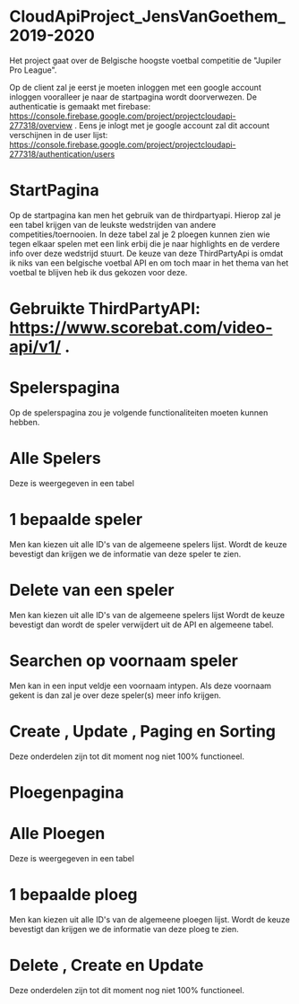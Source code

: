 # CloudApiProject_JensVanGoethem_2019-2020

Het project gaat over de Belgische hoogste voetbal competitie de "Jupiler Pro League".

Op de client zal je eerst je moeten inloggen met een google account inloggen vooralleer je naar de startpagina wordt doorverwezen.
De authenticatie is gemaakt met firebase: https://console.firebase.google.com/project/projectcloudapi-277318/overview .
Eens je inlogt met je google account zal dit account verschijnen in de user lijst: https://console.firebase.google.com/project/projectcloudapi-277318/authentication/users



# StartPagina
Op de startpagina kan men het gebruik van de thirdpartyapi.
Hierop zal je een tabel krijgen van de leukste wedstrijden van andere competities/toernooien.
In deze tabel zal je 2 ploegen kunnen zien wie tegen elkaar spelen met een link erbij die je naar highlights en de verdere info over deze wedstrijd stuurt.
De keuze van deze ThirdPartyApi is omdat ik niks van een belgische voetbal API en om toch maar in het thema van het voetbal te blijven heb ik dus gekozen voor deze.
# Gebruikte ThirdPartyAPI: https://www.scorebat.com/video-api/v1/ .



# Spelerspagina
Op de spelerspagina zou je volgende functionaliteiten moeten kunnen hebben.

# Alle Spelers
Deze is weergegeven in een tabel

# 1 bepaalde speler
Men kan kiezen uit alle ID's van de algemeene spelers lijst.
Wordt de keuze bevestigt dan krijgen we de informatie van deze speler te zien.

# Delete van een speler
Men kan kiezen uit alle ID's van de algemeene spelers lijst
Wordt de keuze bevestigt dan wordt de speler verwijdert uit de API en algemeene tabel.

# Searchen op voornaam speler
Men kan in een input veldje een voornaam intypen.
Als deze voornaam gekent is dan zal je over deze speler(s) meer info krijgen.

# Create , Update , Paging en Sorting 
Deze onderdelen zijn tot dit moment nog niet 100% functioneel.



# Ploegenpagina

# Alle Ploegen
Deze is weergegeven in een tabel

# 1 bepaalde ploeg
Men kan kiezen uit alle ID's van de algemeene ploegen lijst.
Wordt de keuze bevestigt dan krijgen we de informatie van deze ploeg te zien.

# Delete , Create en Update
Deze onderdelen zijn tot dit moment nog niet 100% functioneel.
